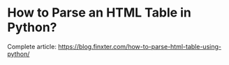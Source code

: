 # How to Parse an HTML Table in Python?
Complete article: https://blog.finxter.com/how-to-parse-html-table-using-python/
